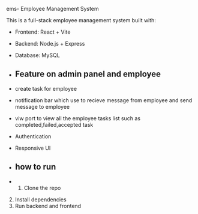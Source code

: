 ems- Employee Management System

This is a full-stack employee management system built with:

- Frontend: React + Vite
- Backend: Node.js + Express
- Database: MySQL

- ## Feature on admin panel and employee
- create task for employee
- notification bar which use to recieve message from employee and send message to employee
- viw port to view all the employee tasks list such as completed,failed,accepted task
- Authentication
- Responsive UI

- ## how to run
- 1. Clone the repo
2. Install dependencies
3. Run backend and frontend
